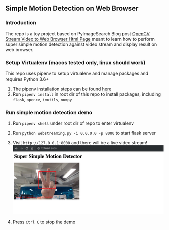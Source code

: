 ## Simple Motion Detection on Web Browser

### Introduction
The repo is a toy project based on PyImageSearch Blog post [OpenCV Stream Video to Web Browser Html Page](https://www.pyimagesearch.com/2019/09/02/opencv-stream-video-to-web-browser-html-page/#post_downloads) meant to learn how to perform super simple motion detection against video stream and display result on web browser.

### Setup Virtualenv (macos tested only, linux should work)
This repo uses pipenv to setup virtualenv and manage packages and requires Python 3.6+ 
1. The pipenv installation steps can be found [here](https://github.com/pypa/pipenv)
2. Run `pipenv install` in root dir of this repo to install packages, including `flask`, `opencv`, `imutils`, `numpy`

### Run simple motion detection demo
1. Run `pipenv shell` under root dir of repo to enter virtualenv
2. Run `python webstreaming.py -i 0.0.0.0 -p 8000` to start flask server
3. Visit `http://127.0.0.1:8000` and there will be a live video stream!
![Motion Detector Demo](resources/motion_detection.png)

4. Press `Ctrl C` to stop the demo
